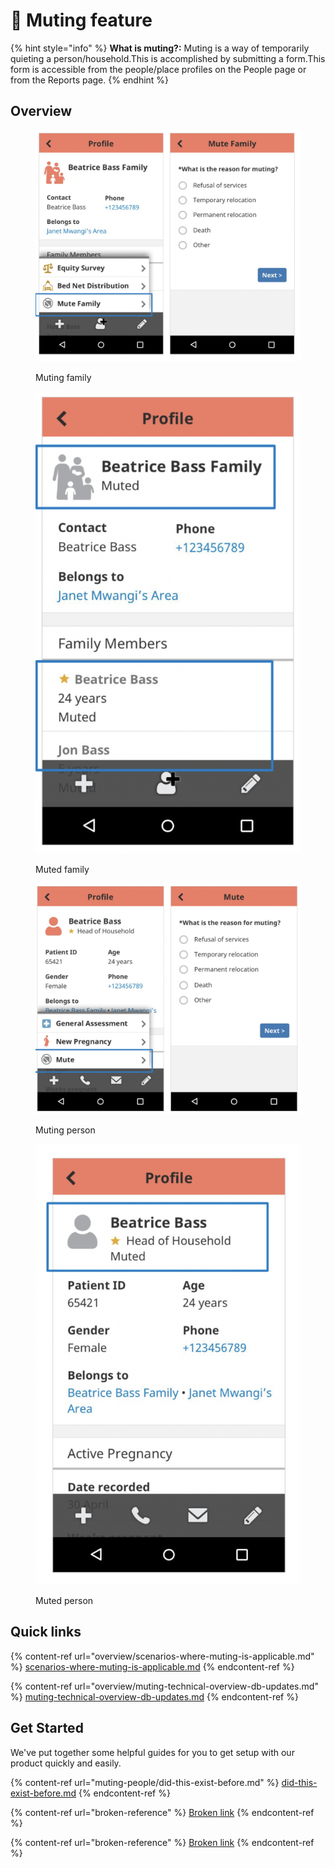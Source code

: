 # 🔕 Muting feature

{% hint style="info" %}
**What is muting?:** Muting is a way of temporarily quieting a person/household.This is accomplished by submitting a form.This form is accessible from the people/place profiles on the People page or from the Reports page.
{% endhint %}

## Overview

<div>

<figure><img src=".gitbook/assets/image (17).png" alt=""><figcaption><p>Muting family</p></figcaption></figure>

 

<figure><img src=".gitbook/assets/image (3).png" alt=""><figcaption><p>Muted family</p></figcaption></figure>

</div>

<div>

<figure><img src=".gitbook/assets/image (1).png" alt=""><figcaption><p>Muting person</p></figcaption></figure>

 

<figure><img src=".gitbook/assets/image (9).png" alt=""><figcaption><p>Muted person</p></figcaption></figure>

</div>

## Quick links

{% content-ref url="overview/scenarios-where-muting-is-applicable.md" %}
[scenarios-where-muting-is-applicable.md](overview/scenarios-where-muting-is-applicable.md)
{% endcontent-ref %}

{% content-ref url="overview/muting-technical-overview-db-updates.md" %}
[muting-technical-overview-db-updates.md](overview/muting-technical-overview-db-updates.md)
{% endcontent-ref %}

## Get Started

We've put together some helpful guides for you to get setup with our product quickly and easily.

{% content-ref url="muting-people/did-this-exist-before.md" %}
[did-this-exist-before.md](muting-people/did-this-exist-before.md)
{% endcontent-ref %}

{% content-ref url="broken-reference" %}
[Broken link](broken-reference)
{% endcontent-ref %}

{% content-ref url="broken-reference" %}
[Broken link](broken-reference)
{% endcontent-ref %}
